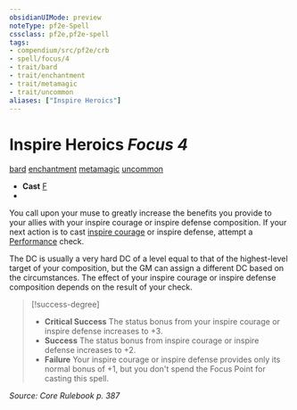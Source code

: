 ```yaml
---
obsidianUIMode: preview
noteType: pf2e-Spell
cssclass: pf2e,pf2e-spell
tags:
- compendium/src/pf2e/crb
- spell/focus/4
- trait/bard
- trait/enchantment
- trait/metamagic
- trait/uncommon
aliases: ["Inspire Heroics"]
---
```

# Inspire Heroics *Focus 4*   
[bard](rules/traits/bard.md "Bard Class Trait")  [enchantment](rules/traits/enchantment.md "Enchantment School Trait")  [metamagic](rules/traits/metamagic.md "Metamagic General Trait")  [uncommon](rules/traits/uncommon.md "Uncommon Rarity Trait")  

- **Cast** [F](rules/core-rulebook/chapter-9-playing-the-game.md#Actions "Free Action") 
- 

You call upon your muse to greatly increase the benefits you provide to your allies with your inspire courage or inspire defense composition. If your next action is to cast [inspire courage](compendium/spells/inspire-courage.md) or inspire defense, attempt a [Performance](compendium/skills.md#Performance) check.

The DC is usually a very hard DC of a level equal to that of the highest-level target of your composition, but the GM can assign a different DC based on the circumstances. The effect of your inspire courage or inspire defense composition depends on the result of your check.

> [!success-degree] 
> - **Critical Success** The status bonus from your inspire courage or inspire defense increases to +3.
> - **Success** The status bonus from inspire courage or inspire defense increases to +2.
> - **Failure** Your inspire courage or inspire defense provides only its normal bonus of +1, but you don't spend the Focus Point for casting this spell.

*Source: Core Rulebook p. 387*